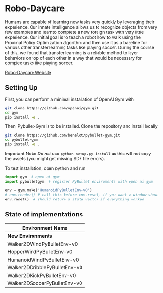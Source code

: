 # Robo-Daycare

Humans are capable of learning new tasks very quickly by leveraging their experience. Our innate intelligence allows us to recognize objects from very few examples and learnto complete a new foreign task with very little experience.
Our initial goal is to teach a robot how to walk using the Proximal Policy Optimization algorithm and then use it as a baseline for various other transfer learning tasks like playing soccer.
During the course of this, we found that transfer learning is a reliable method to layer behaviors on top of each other in a way that would be necessary for complex tasks like playing soccer.

[Robo-Daycare Website](http://geethika012.wixsite.com/robo-daycare)

## Setting Up

First, you can perform a minimal installation of OpenAI Gym with
```bash
git clone https://github.com/openai/gym.git
cd gym
pip install -e .
```

Then, Pybullet-Gym is to be installed. Clone the repository and install locally
```bash
git clone https://github.com/benelot/pybullet-gym.git
cd pybullet-gym
pip install -e .
```

Important Note: *Do not* use `python setup.py install` as this will not copy the assets (you might get missing SDF file errors).

To test installation, open python and run
```python
import gym  # open ai gym
import pybulletgym  # register PyBullet enviroments with open ai gym

env = gym.make('HumanoidPyBulletEnv-v0')
# env.render() # call this before env.reset, if you want a window showing the environment
env.reset()  # should return a state vector if everything worked
```

## State of implementations

Environment Name |
---------|
| **New Environments** |
Walker2DWindPyBulletEnv-v0		|
HopperWindPyBulletEnv-v0		|
HumanoidWindPyBulletEnv-v0		|
Walker2DDribblePyBulletEnv-v0	|
Walker2DKickPyBulletEnv-v0		|
Walker2DSoccerPyBulletEnv-v0	|
